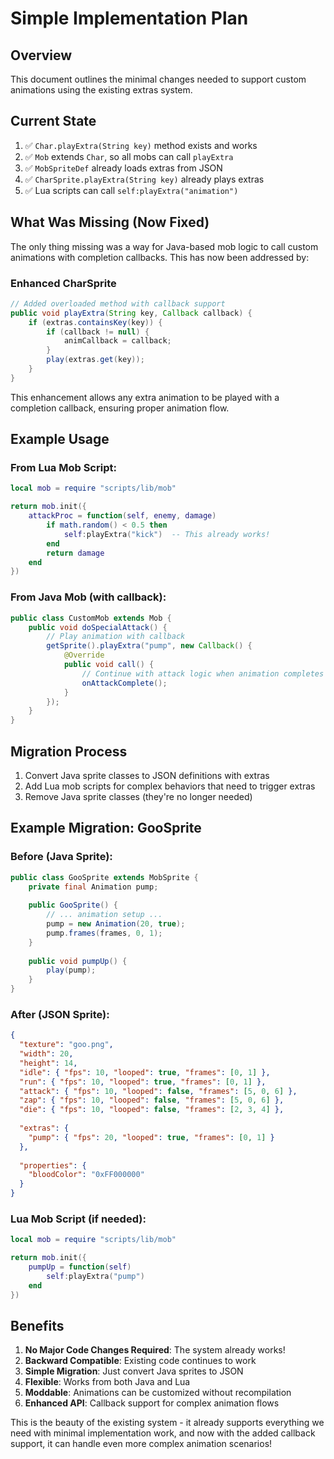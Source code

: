 # Simple Implementation Plan

## Overview

This document outlines the minimal changes needed to support custom animations using the existing extras system.

## Current State

1. ✅ `Char.playExtra(String key)` method exists and works
2. ✅ `Mob` extends `Char`, so all mobs can call `playExtra`
3. ✅ `MobSpriteDef` already loads extras from JSON
4. ✅ `CharSprite.playExtra(String key)` already plays extras
5. ✅ Lua scripts can call `self:playExtra("animation")`

## What Was Missing (Now Fixed)

The only thing missing was a way for Java-based mob logic to call custom animations with completion callbacks. This has now been addressed by:

### Enhanced CharSprite
```java
// Added overloaded method with callback support
public void playExtra(String key, Callback callback) {
    if (extras.containsKey(key)) {
        if (callback != null) {
            animCallback = callback;
        }
        play(extras.get(key));
    }
}
```

This enhancement allows any extra animation to be played with a completion callback, ensuring proper animation flow.

## Example Usage

### From Lua Mob Script:
```lua
local mob = require "scripts/lib/mob"

return mob.init({
    attackProc = function(self, enemy, damage)
        if math.random() < 0.5 then
            self:playExtra("kick")  -- This already works!
        end
        return damage
    end
})
```

### From Java Mob (with callback):
```java
public class CustomMob extends Mob {
    public void doSpecialAttack() {
        // Play animation with callback
        getSprite().playExtra("pump", new Callback() {
            @Override
            public void call() {
                // Continue with attack logic when animation completes
                onAttackComplete();
            }
        });
    }
}
```

## Migration Process

1. Convert Java sprite classes to JSON definitions with extras
2. Add Lua mob scripts for complex behaviors that need to trigger extras
3. Remove Java sprite classes (they're no longer needed)

## Example Migration: GooSprite

### Before (Java Sprite):
```java
public class GooSprite extends MobSprite {
    private final Animation pump;
    
    public GooSprite() {
        // ... animation setup ...
        pump = new Animation(20, true);
        pump.frames(frames, 0, 1);
    }
    
    public void pumpUp() {
        play(pump);
    }
}
```

### After (JSON Sprite):
```json
{
  "texture": "goo.png",
  "width": 20,
  "height": 14,
  "idle": { "fps": 10, "looped": true, "frames": [0, 1] },
  "run": { "fps": 10, "looped": true, "frames": [0, 1] },
  "attack": { "fps": 10, "looped": false, "frames": [5, 0, 6] },
  "zap": { "fps": 10, "looped": false, "frames": [5, 0, 6] },
  "die": { "fps": 10, "looped": false, "frames": [2, 3, 4] },
  
  "extras": {
    "pump": { "fps": 20, "looped": true, "frames": [0, 1] }
  },
  
  "properties": {
    "bloodColor": "0xFF000000"
  }
}
```

### Lua Mob Script (if needed):
```lua
local mob = require "scripts/lib/mob"

return mob.init({
    pumpUp = function(self)
        self:playExtra("pump")
    end
})
```

## Benefits

1. **No Major Code Changes Required**: The system already works!
2. **Backward Compatible**: Existing code continues to work
3. **Simple Migration**: Just convert Java sprites to JSON
4. **Flexible**: Works from both Java and Lua
5. **Moddable**: Animations can be customized without recompilation
6. **Enhanced API**: Callback support for complex animation flows

This is the beauty of the existing system - it already supports everything we need with minimal implementation work, and now with the added callback support, it can handle even more complex animation scenarios!